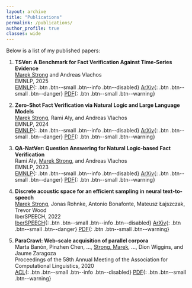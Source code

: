 ```yaml
---
layout: archive
title: "Publications"
permalink: /publications/
author_profile: true
classes: wide
---
```


Below is a list of my published papers:


1. **TSVer: A Benchmark for Fact Verification Against Time-Series Evidence**\
    <u>Marek Strong</u> and Andreas Vlachos\
    EMNLP, 2025\
    [EMNLP](#link){: .btn .btn--small .btn--info .btn--disabled}
    [ArXiv](#link){: .btn .btn--small .btn--danger}
    [PDF](#link){: .btn .btn--small .btn--warning}

2. **Zero-Shot Fact Verification via Natural Logic and Large Language Models**\
    <u>Marek Strong</u>, Rami Aly, and Andreas Vlachos\
    EMNLP, 2024\
    [EMNLP](#link){: .btn .btn--small .btn--info .btn--disabled}
    [ArXiv](https://arxiv.org/abs/2410.03341){: .btn .btn--small .btn--danger}
    [PDF](https://arxiv.org/pdf/2410.03341){: .btn .btn--small .btn--warning}

3. **QA-NatVer: Question Answering for Natural Logic-based Fact Verification**\
    Rami Aly, <u>Marek Strong</u>, and Andreas Vlachos\
    EMNLP, 2023\
    [EMNLP](#link){: .btn .btn--small .btn--info .btn--disabled}
    [ArXiv](https://arxiv.org/abs/2310.14198){: .btn .btn--small .btn--danger}
    [PDF](https://arxiv.org/pdf/2310.14198){: .btn .btn--small .btn--warning}

4. **Discrete acoustic space for an efficient sampling in neural text-to-speech**\
    <u>Marek Strong</u>, Jonas Rohnke, Antonio Bonafonte, Mateusz Łajszczak, Trevor Wood\
    IberSPEECH, 2022\
    [IberSPEECH](#link){: .btn .btn--small .btn--info .btn--disabled}
    [ArXiv](https://arxiv.org/abs/2110.12539){: .btn .btn--small .btn--danger}
    [PDF](https://arxiv.org/pdf/2110.12539.pdf){: .btn .btn--small .btn--warning}

5. **ParaCrawl: Web-scale acquisition of parallel corpora**\
    Marta Banón, Pinzhen Chen, ..., <u>Strong, Marek</u>, ..., Dion Wiggins, and Jaume Zaragoza\
    Proceedings of the 58th Annual Meeting of the Association for Computational Linguistics, 2020\
    [ACL](#link){: .btn .btn--small .btn--info .btn--disabled}
    [PDF](https://aclanthology.org/2020.acl-main.417.pdf){: .btn .btn--small .btn--warning}
